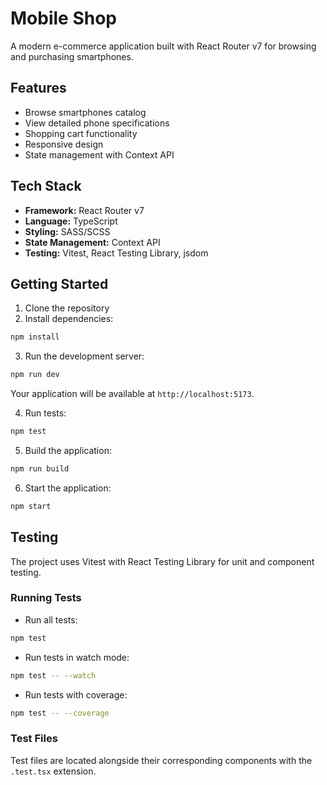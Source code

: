 # Mobile Shop

A modern e-commerce application built with React Router v7 for browsing and purchasing smartphones.

## Features

- Browse smartphones catalog
- View detailed phone specifications
- Shopping cart functionality
- Responsive design
- State management with Context API

## Tech Stack

- **Framework:** React Router v7
- **Language:** TypeScript
- **Styling:** SASS/SCSS
- **State Management:** Context API
- **Testing:** Vitest, React Testing Library, jsdom

## Getting Started

1. Clone the repository
2. Install dependencies:

```sh
npm install
```

3. Run the development server:

```sh
npm run dev
```

Your application will be available at `http://localhost:5173`.

4. Run tests:

```sh
npm test
```

5. Build the application:

```sh
npm run build
```

6. Start the application:

```sh
npm start
```

## Testing

The project uses Vitest with React Testing Library for unit and component testing.

### Running Tests

- Run all tests:

```sh
npm test
```

- Run tests in watch mode:

```sh
npm test -- --watch
```

- Run tests with coverage:

```sh
npm test -- --coverage
```

### Test Files

Test files are located alongside their corresponding components with the `.test.tsx` extension.

